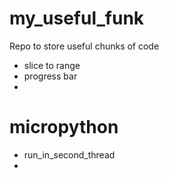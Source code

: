 # my_useful_funk
Repo to store useful chunks of code

- slice to range  
- progress bar
-   

# micropython  
- run_in_second_thread  
- 
